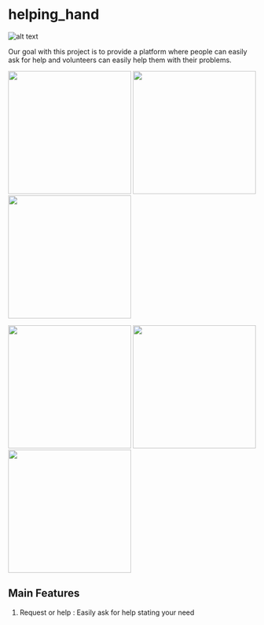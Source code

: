 # helping_hand
![alt text](https://lh3.googleusercontent.com/i30gOIULgpfDrAQ___YjqK3lRLnSfjZOnqTJwfapiv_wkgTS_2tBq83KSBhnjQ9uSxo=s180-rw "Helping Hand")

Our goal with this project is to provide a platform where people can easily ask for help and volunteers can easily help them with their problems.

<p float="left">
  <img src="https://lh3.googleusercontent.com/pw/ACtC-3dqd-t_1aR6hF7hLclgqaUA2V2DpfF-iMXJpIVH9cwByW8xCGtEHJ5MzPa10ymZ5XFj-dH8iK5Jws_UknUqj31PvUQNqRnTbRhxp_-LyFLWeavfVq68LP7iQfLSC4kVtPRoLoeXS2XeXzYXJtVnCQjC=w536-h860-no?authuser=0" width="250" />
  <img src="https://lh3.googleusercontent.com/pw/ACtC-3d5nE27DOW0_N2oiYgTtSZX3dj-Kpg64TSIAgzafOb6XkqI-N1HdPQWNLhiiZA9L1vxtX1RQCCy9YRB7CKUHqBGbYs8AiZtWLlQhE7835mG3iSXtzbYPUFCWkwezpP-GQiMxlCuCjFn7i_I9l5bWlxM=w595-h844-no?authuser=0" width="250" /> 
  <img src="https://lh3.googleusercontent.com/pw/ACtC-3fhUO0BKALTTQZDyjva4-AGgXkLCZQrfLhS3--LOxbQg55czOifQS5A2RHcpmZHJSUhibyLKAFOX8Mae1_q6-fZ-PniOyRRMjVk-uUoTb_QP6ADqjrGd4Fk47nVBvH2bqYigaoZBJ39jP763CqdQHUG=w556-h845-no?authuser=0" width="250" />
</p>

<p float="left">
  <img src="https://lh3.googleusercontent.com/pw/ACtC-3dLL-NxhyUYVBGC3QwYHQU1iaDe5x8k5ty3mQSqQ-E6pVPxNCgiTpzzHMbggn0ytv2wZYZZqW5mri2NdwnLYjiT5wV4SJ5wO_PjxMO9L10EllcOBwjJqa37hKyT3ECj08Fb-hgjIhsMyiNaj5-cGQto=w574-h859-no?authuser=0" width="250" />
  <img src="https://lh3.googleusercontent.com/pw/ACtC-3dEIdtw9HAamlq2u0mhhoUlVwsJT_uhPqROz0vleV0kfIwc8M64j6uLvfMSPuWsnRoL3W3ZgXdg3snLSjx5Pc7oFUT5hnI6LAMmFpydIduhapL40voJFzbZCE40iSI-HWKwEURkM8VOLuupjPO97_v2=w565-h848-no?authuser=0" width="250" /> 
  <img src="https://lh3.googleusercontent.com/pw/ACtC-3dkFu1vlqmiu-Ex3tszSF2cIo4kp-pbMv8rVHB8Y4jXdhYUEvSPZDq5i3OG66eKYI2jh8sUB_BmS1wjAmO117G6cKqbDM1BK3b5LmpMsILBkuaHbejI7DrYKNmNJ8-GvL3WtJLs0xdj0a07CLyavm_0=w577-h863-no?authuser=0" width="250" />
</p>

## Main Features

1. Request or help : Easily ask for help stating your need
